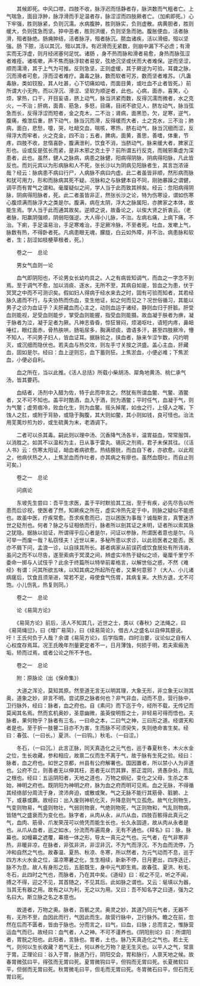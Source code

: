 <!-- { "loadSidebar": true } -->
　　其候即死。中风口噤，四肢不收，脉浮迟而恬静者存，脉洪数而气粗者亡。上气喘急，面目浮肿，脉浮滑而手足温者存，脉涩涩而四肢厥者亡。（加痢即死。）心下牢强，胜则脉紧，负则沉濡。水病腹肿，胜则脉实，负则虚散。病黄胆者，胜则缓大，负则弦急而坚。猝中恶者，胜则洪缓，负则坚急而驰。腹胀便血，活者脉滑，殂者脉绝。肠痈肿结，活者脉浮，殂者脉沉。脓血诸疾，活以滑细，殂以坚强。肠 下脓，活以其沉，殂以其浮。有迟滑而无紧数，则崩中漏下不必虑；有滑实而无浮虚，则月经闭塞何足忧。诸肠 ，身不热而脉和滑者易愈，身热而脉弦涩者难痊。诸咳嗽，声不焦而脉浮软者易安，弦绝沉坚或伏而大者难保。逆而坚涩，顺而濡滑，其于上气为可推。反则急坚，正则虚缓，其于厥逆为可验。耳聋之脉，沉而滑者可愈，浮而涩者难疗。蛊毒之脉，数而软者可苏，数而坚者难苏。（凡蛊毒脉，类如钗股，其人吐甚，心下切痛如啮，而面目黄，或吐血不止者皆死。）前所谓大小无拘，而以浮沉、滑涩、坚软为顺逆者，此也。心病，面赤，喜笑，心烦，掌热，口干，开目妄语，脐上动气，脉当洪紧而数，反得沉濡而微者，水之克火，一不治；肝病，面青、筋急，多怒，目痛，目闭不欲见人，脐左动气，脉当弦急而长，反得浮涩而短者，金之克木，二不治；肾病，面黑恐，欠，足寒，逆气，腹痛，飧泄后重，脐下动气，脉当沉而滑，反得缓而大者，土之克水，三不治；肺病，面白，悲愁，嚏，哭，吐衄交血，喘咳，寒热，脐右动气，脉当沉细而涩，反得浮大而牢者，火之克金，四不治；五者，脾病，面黄，善思，善嗜，体重，节疼，四肢不收，怠惰喜卧，腹满泄利，饮食不消，当脐动气，脉来缓大者，脾家正形也。设或反是弦长而紧，是非木邪之克土乎？前所谓五行反克，而贼邪乘虚为深患者，此也。虽然，健人之脉病，病患之脉健，阳病得阴脉，阴病得阳脉，凡此皆反也。而刘元宾以为形病脉和人不死，张长沙以为阴病见阳脉者生，其言岂浓诬哉？经云：脉病患不病曰行尸，人病脉不病曰内虚。此二者虽皆非顺，然形病而脉和犹可用力，形和而脉病其死不疑。况脉和之与脉健本自不同，刚驰暴躁之谓健，调平而有胃气之谓和。毫厘疑似之间，学人当于此而致其辨矣。经云：忽阳病得阴脉，阴病得阳脉者，死。此二者虽皆非正，然张长沙之论，特为伤寒设，谓如伤寒心腹烦满而脉浮大之类是尔。腹满，病在太阴，浮大之脉属阳，亦脾家之本体，故能生焉。学人当于此而通其故矣。逆顺之说，故备论之，以俟大贤之折衷云。（老者脉，阳羸阴强顺，阴弱阳强逆。大人得小儿脉，不治。左病右痛，上病下痛，不治。下痢，手足温易治，手足寒难治，手足厥冷脉，不至者死。吐血，发嗽上气，脉数有热，不得卧者死。凡病患眼无魂，朦胧，白云如外障，并不治。病患脉和软者，生；刮涩如枝梗草根者，死。）

　　卷之一　总论

　　男女气血则一论

　　血气即阴阳也，不论男女长幼均具之。人之有病皆知调气，而血之一字念不到焉。至于调气不愈，加以消痰、逐水，无所不至，其病自如是，皆血之为患，伏于冥冥之中而不可测识矣。假如妇人得病于经水来去之时，固有可验而知者，其若经脉久遏而不行，与夫协热而伤血，变生他证，如之何而见之？况世俗循习，其能以男子之诊为血证乎？夫肝藏血而心主之，动则血运于诸经，静则血归于肝脏。肝受血则能视，足受血则能步，掌受血则能握，指受血则能摄。故血凝于肤者为痹，凝于脉者为泣，凝于足者为厥。凡神志昏昏，惊狂冒闷，烦渴呕吐，语短内疼，鼻衄唾红，眼红面赤，骨热肤哄，肠垢尿多，胸满顽痰，谵语多汗，甚至四肢厥冷，懵不知人，不问男子妇人，皆血证耳。据脉验之，挟血者，脉来乍涩乍数，闪灼明灭，或沉细而隐伏也。若夫血与热交攻，则左手寸关按之洪盛。盖心主血，肝藏血，固如是尔。经曰：血上逆则忘，血下蓄则狂。上焦淤血，小便必难；下焦淤血，小便必自利。

　　血之所在，当以此推。《活人总括》所载小柴胡汤、犀角地黄汤、桃仁承气汤，皆其要药。

　　血结者，汤剂中入醋为佐，特于此而申言之。然犹有所谓血鳖、气鳖、酒鳖者，又不可不知也。盖平时酷酒，血入于酒，则为酒鳖；平时任气，血凝于气，则为气鳖；虚劳痼冷，败血化生，则为血鳖。摇头掉尾，如虫之行，上侵人之喉，下蚀人之肛，或附于背胁，或隐于胸腹，其大则如鳖，其小则如钱，良可怪也。治法用芜荑炒煎为妙，或生硫黄为末，老酒调下。

　　二者可以杀其毒。嗣此则以理中汤、沉香降气汤各半，温胃益血，常常服饵，以消胜之。如其不以温和为主，日从事于雷丸、锡灰之剂焉，君子未保其往。（《活人书》云：伤寒太阳证，衄血者病欲愈。热结膀胱，而血自下者，亦欲愈。以此观之，他病伏热之人，上焦淤血而作吐者，亦其病之有瘳也。虽然血既吐，而自止则可矣。）

　　卷之一　总论

　　问病论

　　东坡先生尝曰：吾平生求医，盖于平时默验其工拙，至于有疾，必先尽告以所患而后诊视，使医者了然，知厥疾之所在，虚实冷热先定于中，则脉之疑似不能惑也。故虽中医，疗疾常愈。吾求疾愈而已，岂以困医为事哉？诚哉斯言，真警迷济世之砭剂也。何者？脉之与证相依而行，脉者所以剖其证之未明，证者所以索其脉之犹隐。据脉以验证，所谓得乎应心者是尔，问证以参脉，所谓医者意也是尔。乌可举一而废一哉？私窃怪夫！近世以来，多秘所患以求诊，以此验医者之能否。医亦不屑下问，孟浪一诊，以自挟其所长。甚者病家从前误药或饮食居处有所讳诲，虽问之而不以尽告，遂至索病于冥漠之间，辨虚实冷热于疑似之顷，毫厘千里宁不委命一掷与人试伎乎？此余于终篇所以特举前辈格言，以解世俗之惑，不然《难经》有谓：问其所欲五味，以知其病之所起所在者，又果何意邪？（大人、小儿诸病瘥后，饮食且须渐进，常若不足，毋使食气伤胃，其病复来。大热方退，尤不可饱。小儿伤乳，热复则同。）

　　卷之一　总论

　　论《易简方论》

　　《易简方论》前后，活人不知其几，近世之士，类以《春秋》之法绳之，曰《易简绳愆》，曰《增广易简》，曰《续易简论》，借古人之盛名以自伸其臆说。吁！王氏何负于人哉？余谓《易简方论》，后学指南，四时治要，议论似之自有人心权度存焉耳。况王氏晚年剂量更定者不一，日月薄蚀，何损于明，若夫索瘢洗垢，矫而过焉，或者公论之所不予也。

　　卷之一　总论

　　附：原脉论（出《保命集》）

　　大道之浑沦，莫知其原。然至道无言无以明其理，大象无形，非立象无以测其奥，道象之妙，非言不明。尝试原之脉者何也？非气非血，动而不息，营行脉中，卫行脉外，经曰：脉者，血之府也。自《素问》而下迄于今，经所不载，无传记而莫闻其名焉。然而玄机奥妙，圣意幽微，虽英俊明哲之士，非轻易可得而悟也。夫脉者，果何物乎？脉者有三名，一曰命之本，二曰气之神，三曰形之道。经谓天和者是也。至于折一肢瞽二目亦不为害，生而脉不可须臾失，失则绝命害生矣。经曰：春弦、（一曰长。）夏洪、（一曰钩。）秋毛、（一曰涩。）

　　冬石，（一曰沉。）此言正脉，同天真造化之元气也，巡于春夏秋冬，木火水金之位，生长收藏，参和相应，故禀二仪而生不离于气，故于脉有生死之验。经曰：脉者，血之府也。如世之京都，州县有公府解署也。国因置者，所以禁小人为非道也。公府不立，则善者无以伸其枉，恶者无以罚其罪，邪正混同，贤愚杂处，而乱之根也。经曰：五运阴阳者，天地之道也，万物之纲纪，变化之父母，生杀之本始，神明之府也。既阴阳为神明之府，脉为血之府而明可见焉。血之无脉，不得循其经络部分周流于身，滂沛奔迫，或散或聚。气之无脉不能行其筋骨、脏腑、上下，或暴或蹶。故经曰：出入废则神机化灭，升降息则气立孤危。故气化则物生，气变则物易，气盛则物壮，气弱则物衰，气绝则物死，气正则物和，气乱则物病，皆随气之盛衰而为变化也。脉字者，从肉从永，从爪从血，四肢百骸得此真元之气，血肉、筋骨、爪发荣茂可以倚凭而能生长也，长久永固道，故从肉从永者是也。从爪从血者，巡之如水，分流而布遍周身，无有不通也。《释名》曰：脉，脉幕也。如幔幕之遮覆，幕络一体之形，导太一真元之气也。元气者，在气非寒非热，非暖非凉，在脉者，非弦非洪，非涩非沉，不为气而浮沉，不为血而流停，乃冲和自然之气也。故春温、夏热、秋凉、冬寒，所以然者，为元气动而不息，巡于四方木火水金之位，温凉寒暑之化，生生相续，新新不停，日月更出，四序迭迁，脉不为息。故人有身形之后，五脏既生，身中元气即生焉。故春弦、夏洪、秋毛、冬石，此四时之气也，而脉者，乃在其中矣。《道经》曰：视之不见，听之不闻，搏之不得，迎之不见，其首随之，不见其后。此如脉之谓也。又云：埏填以为器，当其无有器之用。故有之以为利，无之以为用。又曰：吾不知名字之曰道，强为之名曰大。斯立脉之名之本意也。

　　故道者，万物之奥。脉者，百骸之灵。奥灵之妙，其道乃同元气者，无器不有，无所不至，血因此而行，气因此而生。故营行脉中，卫行脉外。瞻之在前，忽然在后而不匮者，皆由于脉也。分而言之，曰气，曰血，曰脉；总而言之，惟脉营运血气而已。故经曰：血气者，人之神。不可不谨养也。《阴阳别论》曰：所谓阳者，胃脘之阳也。此阳者，言脉也。胃者，土也。脉乃天真造化之气也。若土无气，则何以生长收藏？若气无土，何以养化万物？是无生灭也。以平人之气，常禀于胃。正理论曰：谷入于胃，脉道乃行，阴阳交会，胃和脉行，人禀天地之候。故春胃微弦曰平，得弦而无胃曰死。夏胃微钩曰平，但钩而无胃曰死。长夏微软曰平，但弱而无胃曰死。秋胃微毛曰平，但毛而无胃曰死。冬胃微石曰平，但石而无胃曰死。

